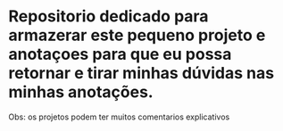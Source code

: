 # Repositorio dedicado para armazerar este pequeno projeto e anotaçoes para que eu possa retornar e tirar minhas dúvidas nas minhas anotações.
Obs: os projetos podem ter muitos comentarios explicativos
